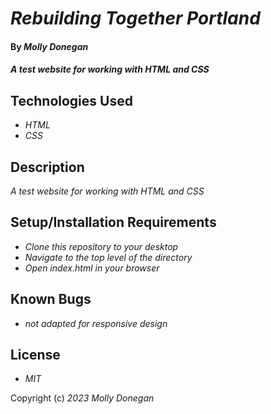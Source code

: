 # _Rebuilding Together Portland_

#### By _**Molly Donegan**_

#### _A test website for working with HTML and CSS_

## Technologies Used

* _HTML_
* _CSS_

## Description

_A test website for working with HTML and CSS_

## Setup/Installation Requirements

* _Clone this repository to your desktop_
* _Navigate to the top level of the directory_
* _Open index.html in your browser_

## Known Bugs

* _not adapted for responsive design_

## License

* _MIT_

Copyright (c) _2023_ _Molly Donegan_

